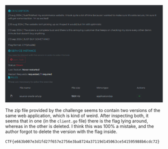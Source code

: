 <img src="https://github.com/raul-dunca/assets/blob/main/.images_Defcamp_2024_Quals/oracle-srl.png?raw=true">

The zip file provided by the challenge seems to contain two versions of the same web application, which is kind of weird. After inspecting both, it seems that in one (in the `client.go` file) there is the flag lying around, whereas in the other is deleted. I think this was 100% a mistake, and the author forgot to delete the version with the flag inside.

`CTF{e663b007e3d1fd27f657e2756e3ba8724a37119d145063ce541595988b6cdc72}`
